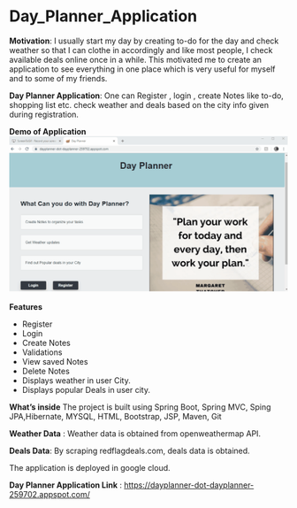 # Day_Planner_Application

**Motivation**: I usually start my day by creating to-do for the day and check weather so that I can clothe in accordingly and like most people, I check available deals online once in a while. This motivated me to create an application to see everything in one place which is very useful for myself and to some of my friends.

**Day Planner Application**:  One can Register , login , create Notes like to-do, shopping list etc.  check weather and deals based on the city info given during registration.

**Demo of Application**
![](demo.gif)

**Features**
* Register
* Login
* Create Notes
* Validations 
* View saved Notes
* Delete Notes
* Displays weather in user City.
* Displays popular Deals in user city.

**What’s inside**
The project is built using Spring Boot, Spring MVC, Sping JPA,Hibernate, MYSQL, HTML, Bootstrap, JSP, Maven, Git

**Weather Data** :  Weather data is obtained from openweathermap API.

**Deals Data**:  By scraping redflagdeals.com, deals data is obtained.

The application is deployed in google cloud.

**Day Planner Application Link** : https://dayplanner-dot-dayplanner-259702.appspot.com/
